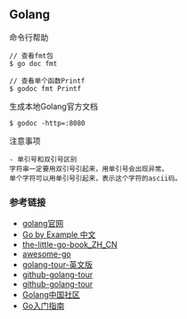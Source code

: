 
## Golang

命令行帮助
```
// 查看fmt包
$ go doc fmt

// 查看单个函数Printf
$ godoc fmt Printf
```

生成本地Golang官方文档
```
$ godoc -http=:8080
```

注意事项
```
- 单引号和双引号区别
字符串一定要用双引号引起来，用单引号会出现异常。
单个字符可以用单引号引起来，表示这个字符的ascii码。
```

### 参考链接

- [golang官网](https://golang.org/)  
- [Go by Example 中文](http://gobyexample.everyx.in/)  
- [the-little-go-book_ZH_CN](https://github.com/songleo/the-little-go-book_ZH_CN)  
- [awesome-go](https://github.com/avelino/awesome-go)
- [golang-tour-英文版](https://tour.golang.org/welcome/1)  
- [github-golang-tour](https://github.com/golang/tour/tree/master/solutions)  
- [github-golang-tour](https://github.com/fengsp/golang-tour)  
- [Golang中国社区](http://www.golangtc.com/)    
- [Go入门指南](http://www.kancloud.cn/kancloud/the-way-to-go/72432)